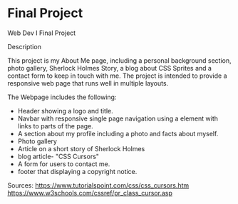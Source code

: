 # Final Project
Web Dev I Final Project

Description

This project is my About Me page, including a personal background section, photo gallery, Sherlock Holmes Story, a blog about CSS Sprites and a contact form to keep in touch with me. The project is intended to provide a responsive web page that runs well in multiple layouts.

The Webpage includes the following:

- Header showing a logo and title.
- Navbar with responsive single page navigation using a element with links to parts of the page.
- A section about my profile including a photo and facts about myself.
- Photo gallery
- Article on a short story of Sherlock Holmes
- blog article- "CSS Cursors"
- A form for users to contact me.
- footer that displaying a copyright notice.

Sources: 
https://www.tutorialspoint.com/css/css_cursors.htm
https://www.w3schools.com/cssref/pr_class_cursor.asp




